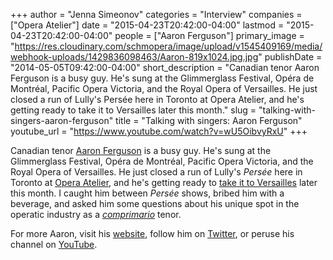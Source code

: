 +++
author = "Jenna Simeonov"
categories = "Interview"
companies = ["Opera Atelier"]
date = "2015-04-23T20:42:00-04:00"
lastmod = "2015-04-23T20:42:00-04:00"
people = ["Aaron Ferguson"]
primary_image = "https://res.cloudinary.com/schmopera/image/upload/v1545409169/media/webhook-uploads/1429836098463/Aaron-819x1024.jpg.jpg"
publishDate = "2014-05-05T09:42:00-04:00"
short_description = "Canadian tenor Aaron Ferguson is a busy guy. He&#039;s sung at the Glimmerglass Festival, Opéra de Montréal, Pacific Opera Victoria, and the Royal Opera of Versailles. He just closed a run of Lully&#039;s Persée here in Toronto at Opera Atelier, and he&#039;s getting ready to take it to Versailles later this month."
slug = "talking-with-singers-aaron-ferguson"
title = "Talking with singers: Aaron Ferguson"
youtube_url = "https://www.youtube.com/watch?v=wU5OibvyRxU"
+++

Canadian tenor [Aaron Ferguson](http://www.aaronferguson.net/#!bio/c2ih) is a busy guy. He's sung at the Glimmerglass Festival, Opéra de Montréal, Pacific Opera Victoria, and the Royal Opera of Versailles. He just closed a run of Lully's _Persée_ here in Toronto at [Opera Atelier](http://www.operaatelier.com/), and he's getting ready to [take it to Versailles](http://www.operaatelier.com/dreaminversailles) later this month. I caught him between _Persée_ shows, bribed him with a beverage, and asked him some questions about his unique spot in the operatic industry as a [_comprimario_](http://en.wikipedia.org/wiki/Comprimario) tenor.

For more Aaron, visit his [website](http://www.aaronferguson.net/), follow him on [Twitter](https://twitter.com/af_tenor), or peruse his channel on [YouTube](https://www.youtube.com/user/ajf104).
